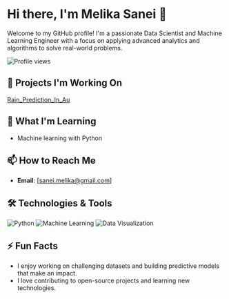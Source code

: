 # Hi there, I'm Melika Sanei 👋
Welcome to my GitHub profile! I'm a passionate Data Scientist and Machine Learning Engineer with a focus on applying advanced analytics and algorithms to solve real-world problems.

![Profile views](https://github.com/MelikaaS/MelikaaS)

## 🔭 Projects I'm Working On 
[Rain_Prediction_In_Au](https://github.com/MelikaaS/Rain_Prediction_In_Au.git)

## 🌱 What I'm Learning

  - Machine learning with Python
   
## 📫 How to Reach Me
- **Email**: [sanei.melika@gmail.com]

## 🛠️ Technologies & Tools

![Python](https://img.shields.io/badge/Python-3.x-blue)
![Machine Learning](https://img.shields.io/badge/Machine%20Learning-Sklearn-green)
![Data Visualization](https://img.shields.io/badge/Data%20Visualization-Matplotlib-orange)

## ⚡ Fun Facts

- I enjoy working on challenging datasets and building predictive models that make an impact.
- I love contributing to open-source projects and learning new technologies.
